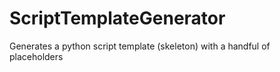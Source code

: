 # ScriptTemplateGenerator
Generates a python script template (skeleton) with a handful of placeholders
